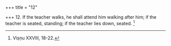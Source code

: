 +++
title = "12"

+++
12. If the teacher walks, he shall attend him walking after him; if the teacher is seated, standing; if the teacher lies down, seated. [^11] 


[^11]:  Viṣṇu XXVIII, 18-22.
